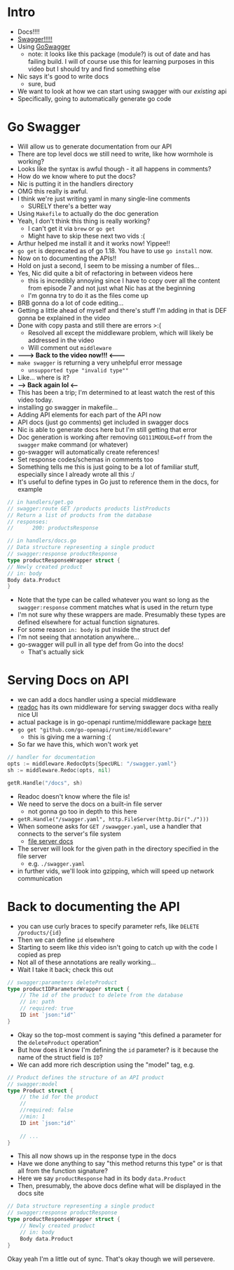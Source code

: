 # Intro
* Docs!!!!
* [Swagger!!!!!](https://swagger.io/)
* Using [GoSwagger](https://github.com/go-swagger/go-swagger)
    * note: it looks like this package (module?) is out of date and has failing build. I will of course use this for learning purposes in this video but I should try and find something else
* Nic says it's good to write docs
    * sure, bud
* We want to look at how we can start using swagger with our _existing_ api
* Specifically, going to automatically generate go code

# Go Swagger
* Will allow us to generate documentation from our API
* There are top level docs we still need to write, like how wormhole is working?
* Looks like the syntax is awful though - it all happens in comments?
* How do we know where to put the docs?
* Nic is putting it in the handlers directory
* OMG this really is awful.
* I think we're just writing yaml in many single-line comments
    * SURELY there's a better way
* Using `Makefile` to actually do the doc generation
* Yeah, I don't think this thing is really working?
    * I can't get it via `brew` or `go get`
    * Might have to skip these next two vids :(
* Arthur helped me install it and it works now! Yippee!!
* `go get` is deprecated as of go 1.18. You have to use `go install` now.
* Now on to documenting the APIs!!
* Hold on just a second, I seem to be missing a number of files...
* Yes, Nic did quite a bit of refactoring in between videos here
  * this is incredibly annoying since I have to copy over all the content from episode 7 and not just what Nic has at the beginning
  * I'm gonna try to do it as the files come up
* BRB gonna do a lot of code editing...
* Getting a little ahead of myself and there's stuff I'm adding in that is DEF gonna be explained in the video
* Done with copy pasta and still there are errors >:(
  * Resolved all except the middleware problem, which will likely be addressed in the video
  * Will comment out `middleware`
* **---> Back to the video now!!! <---**
* `make swagger` is returning a very unhelpful error message
  * `unsupported type "invalid type""`
* Like... where is it?
* **--> Back again lol <--**
* This has been a trip; I'm determined to at least watch the rest of this video today.
* installing go swagger in makefile...
* Adding API elements for each part of the API now
* API docs (just go comments) get included in swagger docs
* Nic is able to generate docs here but I'm still getting that error
* Doc generation is working after removing `GO111MODULE=off` from the `swagger` make command (or whatever)
* go-swagger will automatically create references!
* Set response codes/schemas in comments too
* Something tells me this is just going to be a lot of familiar stuff, especially since I already wrote all this :/
* It's useful to define types in Go just to reference them in the docs, for example

```go
// in handlers/get.go
// swagger:route GET /products products listProducts
// Return a list of products from the database
// responses:
//		200: productsResponse

// in handlers/docs.go
// Data structure representing a single product
// swagger:response productResponse
type productResponseWrapper struct {
// Newly created product
// in: body
Body data.Product
}
```

* Note that the type can be called whatever you want so long as the `swagger:response` comment matches what is used in the return type
* I'm not sure why these wrappers are made. Presumably these types are defined elsewhere for actual function signatures.
* For some reason `in: body` is put inside the struct def
* I'm not seeing that annotation anywhere...
* go-swagger will pull in all type def from Go into the docs!
  * That's actually sick

# Serving Docs on API
* we can add a docs handler using a special middleware
* [readoc](https://github.com/Redocly/redoc) has its own middleware for serving swagger docs witha really nice UI
* actual package is in go-openapi runtime/middleware package [here](https://github.com/go-openapi/runtime/tree/master/middleware)
* `go get "github.com/go-openapi/runtime/middleware"`
  * this is giving me a warning :(
* So far we have this, which won't work yet

```go
// handler for documentation
opts := middleware.RedocOpts{SpecURL: "/swagger.yaml"}
sh := middleware.Redoc(opts, nil)

getR.Handle("/docs", sh)
```

* Readoc doesn't know where the file is!
* We need to serve the docs on a built-in file server
  * not gonna go too in depth to this here
* `getR.Handle("/swagger.yaml", http.FileServer(http.Dir("./")))`
* When someone asks for `GET /swawgger.yaml`, use a handler that connects to the server's file system
  * [file server docs](https://pkg.go.dev/net/http@go1.19.2#FileServer)
* The server will look for the given path in the directory specified in the file server
  * e.g. `./swagger.yaml`
* in further vids, we'll look into gzipping, which will speed up network communication

# Back to documenting the API
* you can use curly braces to specify parameter refs, like `DELETE /products/{id}`
* Then we can define `id` elsewhere
* Starting to seem like _this_ video isn't going to catch up with the code I copied as prep
* Not all of these annotations are really working...
* Wait I take it back; check this out

```go
// swagger:parameters deleteProduct
type productIDParameterWrapper struct {
	// The id of the product to delete from the database
	// in: path
	// required: true
	ID int `json:"id"`
}
```

* Okay so the top-most comment is saying "this defined a parameter for the `deleteProduct` operation"
* But how does it know I'm defining the `id` parameter? is it because the name of the struct field is `ID`?
* We can add more rich description using the "model" tag, e.g.

```go
// Product defines the structure of an API product
// swagger:model
type Product struct {
	// the id for the product 
	// 
	//required: false 
	//min: 1 
	ID int `json:"id"`
	
	// ...
}
```

* This all now shows up in the response type in the docs
* Have we done anything to say "this method returns this type" or is that all from the function signature?
* Here we say `productResponse` had in its body `data.Product`
* Then, presumably, the above docs define what will be displayed in the docs site

```go
// Data structure representing a single product
// swagger:response productResponse
type productResponseWrapper struct {
	// Newly created product
	// in: body
	Body data.Product
}
```

Okay yeah I'm a little out of sync. That's okay though we will persevere.
